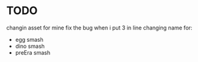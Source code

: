 # TODO

changin asset for mine
fix the bug when i put 3 in line
changing name for:
* egg smash
* dino smash
* preEra smash